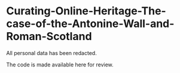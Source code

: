 # Curating-Online-Heritage-The-case-of-the-Antonine-Wall-and-Roman-Scotland

All personal data has been redacted.

The code is made available here for review.
